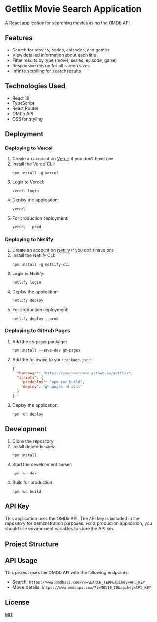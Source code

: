 # Getflix Movie Search Application

A React application for searching movies using the OMDb API.

## Features

- Search for movies, series, episodes, and games
- View detailed information about each title
- Filter results by type (movie, series, episode, game)
- Responsive design for all screen sizes
- Infinite scrolling for search results

## Technologies Used

- React 19
- TypeScript
- React Router
- OMDb API
- CSS for styling

## Deployment

### Deploying to Vercel

1. Create an account on [Vercel](https://vercel.com) if you don't have one
2. Install the Vercel CLI:
   ```
   npm install -g vercel
   ```
3. Login to Vercel:
   ```
   vercel login
   ```
4. Deploy the application:
   ```
   vercel
   ```
5. For production deployment:
   ```
   vercel --prod
   ```

### Deploying to Netlify

1. Create an account on [Netlify](https://netlify.com) if you don't have one
2. Install the Netlify CLI:
   ```
   npm install -g netlify-cli
   ```
3. Login to Netlify:
   ```
   netlify login
   ```
4. Deploy the application:
   ```
   netlify deploy
   ```
5. For production deployment:
   ```
   netlify deploy --prod
   ```

### Deploying to GitHub Pages

1. Add the `gh-pages` package:
   ```
   npm install --save-dev gh-pages
   ```
2. Add the following to your `package.json`:
   ```json
   {
     "homepage": "https://yourusername.github.io/getflix",
     "scripts": {
       "predeploy": "npm run build",
       "deploy": "gh-pages -d dist"
     }
   }
   ```
3. Deploy the application:
   ```
   npm run deploy
   ```

## Development

1. Clone the repository
2. Install dependencies:
   ```
   npm install
   ```
3. Start the development server:
   ```
   npm run dev
   ```
4. Build for production:
   ```
   npm run build
   ```

## API Key

This application uses the OMDb API. The API key is included in the repository for demonstration purposes. For a production application, you should use environment variables to store the API key.

## Project Structure

## API Usage

This project uses the OMDb API with the following endpoints:

- Search: `https://www.omdbapi.com/?s=SEARCH_TERM&apikey=API_KEY`
- Movie details: `https://www.omdbapi.com/?i=MOVIE_ID&apikey=API_KEY`

## License

[MIT](LICENSE)
